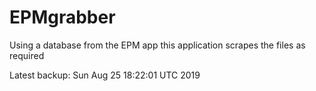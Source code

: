 # EPMgrabber
Using a database from the EPM app this application scrapes the files as required


Latest backup: Sun Aug 25 18:22:01 UTC 2019
